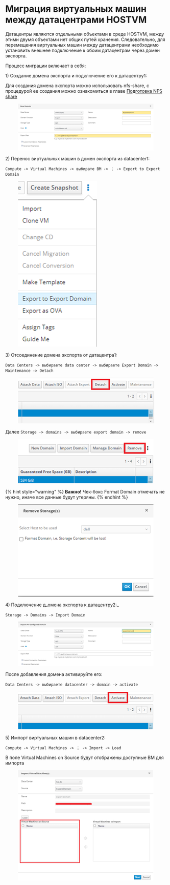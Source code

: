 # Миграция виртуальных машин между датацентрами HOSTVM

Датацентры являются отдельными объектами в среде HOSTVM, между этими двумя объектами нет общих путей хранения. Следовательно, для перемещения виртуальных машин между датацентрами необходимо установить внешнее подключение к обоим датацентрам через домен экспорта.

Процесс миграции включает в себя:

1\) Создание домена экспорта и подключение его к датацентру1:

Для создания домена экспорта можно использовать nfs-share, с процедурой ее создания можно ознакомиться в главе [Подготовка NFS share](../../installation-guide/ustanovka-hostvm-4.3-4.4/ustanovka-hostvm-manager-cli/pered-ustanovkoi/podgotovka-nfs-share.md)

<figure><img src="../../../.gitbook/assets/image (1) (1) (1).png" alt=""><figcaption></figcaption></figure>

2\) Перенос виртуальных машин в домен экспорта из datacenter1:

`Compute -> Virtual Machines -> выбирате ВМ -> ⋮ -> Export to Export Domain`

<figure><img src="../../../.gitbook/assets/image (2) (1) (1).png" alt=""><figcaption></figcaption></figure>

3\) Отсоединение домена экспорта от датацентра1:

`Data Centers -> выбираете data center -> выбираете Export Domain -> Maintenance -> Detach`

<figure><img src="../../../.gitbook/assets/image (3) (1).png" alt=""><figcaption></figcaption></figure>

Далее `Storage -> domains -> выбираете export domain -> remove`

<figure><img src="../../../.gitbook/assets/image (4).png" alt=""><figcaption></figcaption></figure>

{% hint style="warning" %}
**Важно!** Чек-бокс Format Domain отмечать не нужно, иначе все данные будут утеряны.
{% endhint %}

<figure><img src="../../../.gitbook/assets/image (5).png" alt=""><figcaption></figcaption></figure>

4\) Подключение д_омена экспорта к датацентру2:_

`Storage -> Domains -> Import Domain`

<figure><img src="../../../.gitbook/assets/image (6).png" alt=""><figcaption></figcaption></figure>

После добавления домена активируйте его:

`Data Centers -> выбираете datacenter -> domain -> activate`

<figure><img src="../../../.gitbook/assets/image (7).png" alt=""><figcaption></figcaption></figure>

5\) Импорт виртуальных машин в datacenter2:

`Compute -> Virtual Machines -> ⋮ -> Import -> Load`

В поле Virtual Machines on Source будут отображены доступные ВМ для импорта

<figure><img src="../../../.gitbook/assets/image (8).png" alt=""><figcaption></figcaption></figure>
